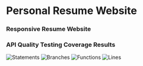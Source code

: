# Personal Resume Website
### Responsive Resume Website
### API Quality Testing Coverage Results
![Statements](https://img.shields.io/badge/statements-68.31%25-red.svg?style=flat)
![Branches](https://img.shields.io/badge/branches-32.35%25-red.svg?style=flat)
![Functions](https://img.shields.io/badge/functions-54.54%25-red.svg?style=flat)
![Lines](https://img.shields.io/badge/lines-70.21%25-red.svg?style=flat)

